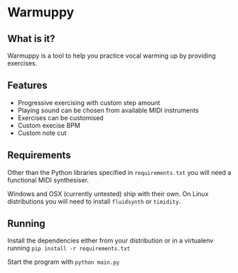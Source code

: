 # Warmuppy

## What is it?

Warmuppy is a tool to help you practice vocal warming up by providing exercises.

## Features

* Progressive exercising with custom step amount
* Playing sound can be chosen from available MIDI instruments
* Exercises can be customised
* Custom execise BPM
* Custom note cut

## Requirements

Other than the Python libraries specified in `requirements.txt` you will need a functional MIDI synthesiser.

Windows and OSX (currently untested) ship with their own. On Linux distributions you will need to install `fluidsynth` or `timidity`.

## Running

Install the dependencies either from your distribution or in a virtualenv running `pip install -r requirements.txt`

Start the program with `python main.py`

